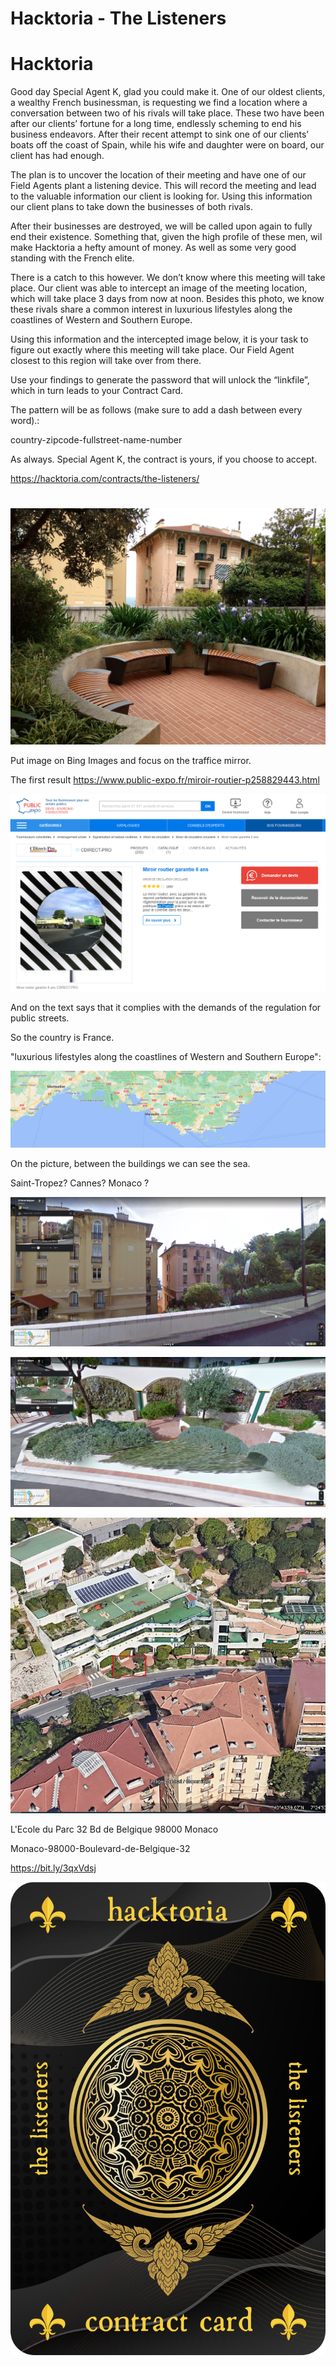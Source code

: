 # Hacktoria - The Listeners


# Hacktoria

Good day Special Agent K, glad you could make it. One of our oldest clients, a wealthy French businessman, is requesting we find a location where a conversation between two of his rivals will take place. These two have been after our clients’ fortune for a long time, endlessly scheming to end his business endeavors. After their recent attempt to sink one of our clients’ boats off the coast of Spain, while his wife and daughter were on board, our client has had enough.

The plan is to uncover the location of their meeting and have one of our Field Agents plant a listening device. This will record the meeting and lead to the valuable information our client is looking for. Using this information our client plans to take down the businesses of both rivals.

After their businesses are destroyed, we will be called upon again to fully end their existence. Something that, given the high profile of these men, wil make Hacktoria a hefty amount of money. As well as some very good standing with the French elite.

There is a catch to this however. We don’t know where this meeting will take place. Our client was able to intercept an image of the meeting location, which will take place 3 days from now at noon. Besides this photo, we know these rivals share a common interest in luxurious lifestyles along the coastlines of Western and Southern Europe.

Using this information and the intercepted image below, it is your task to figure out exactly where this meeting will take place. Our Field Agent closest to this region will take over from there.

Use your findings to generate the password that will unlock the “linkfile”, which in turn leads to your Contract Card.

The pattern will be as follows (make sure to add a dash between every word).:

country-zipcode-fullstreet-name-number

As always. Special Agent K, the contract is yours, if you choose to accept.

https://hacktoria.com/contracts/the-listeners/

# 

![](images/the-listeners.jpg)

Put image on Bing Images and focus on the traffice mirror.

The first result <https://www.public-expo.fr/miroir-routier-p258829443.html>

![](images/image001.png)

And on the text says that it complies with the demands of the regulation for public streets.

So the country is France.

"luxurious lifestyles along the coastlines of Western and Southern Europe":

![](images/image002.png)

On the picture, between the buildings we can see the sea.

Saint-Tropez? Cannes? Monaco ?


![](images/image003.png)

![](images/image004.png)

![](images/image005.png)

L'Ecole du Parc
32 Bd de Belgique
98000 Monaco 


Monaco-98000-Boulevard-de-Belgique-32

https://bit.ly/3qxVdsj

![](images/contract.png)